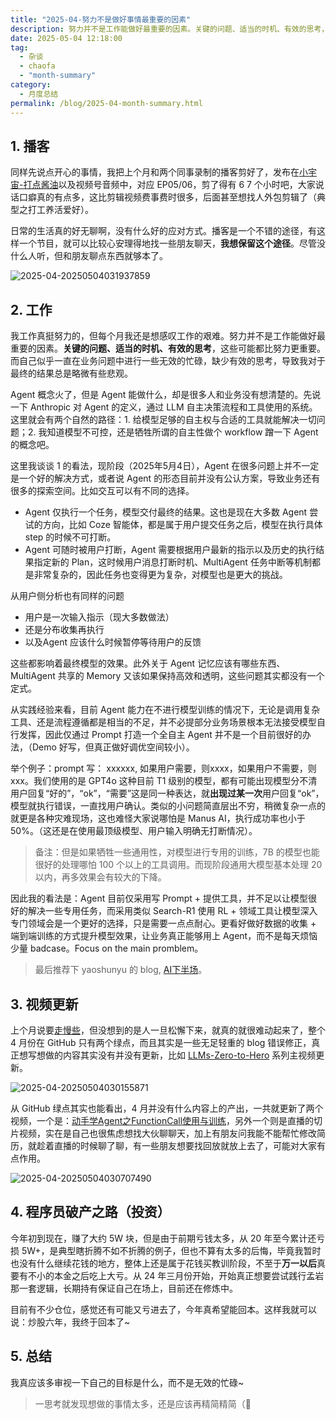 ```yaml
---
title: "2025-04-努力不是做好事情最重要的因素"
description: 努力并不是工作能做好最重要的因素。关键的问题、适当的时机、有效的思考，这些可能都比努力更重要，我真应该多审视一下自己的目标是什么，而不是无效的忙碌~ 
date: 2025-05-04 12:18:00
tag:
  - 杂谈
  - chaofa
  - "month-summary"
category:
  - 月度总结
permalink: /blog/2025-04-month-summary.html
---
```


## 1. 播客

同样先说点开心的事情，我把上个月和两个同事录制的播客剪好了，发布在[小宇宙-打点酱油](https://www.xiaoyuzhoufm.com/podcast/625a89560cab7e0abb960b6d)以及视频号音频中，对应 EP05/06，剪了得有 6 7 个小时吧，大家说话口癖真的有点多，这比剪辑视频费事费时很多，后面甚至想找人外包剪辑了（典型之打工养活爱好）。

日常的生活真的好无聊啊，没有什么好的应对方式。播客是一个不错的途径，有这样一个节目，就可以比较心安理得地找一些朋友聊天，**我想保留这个途径**。尽管没什么人听，但和朋友聊点东西就够本了。

![2025-04-20250504031937859](https://cfcdn.bruceyuan.com/blog/2025/2025-04-20250504031937859.webp)

## 2. 工作

我工作真挺努力的，但每个月我还是想感叹工作的艰难。努力并不是工作能做好最重要的因素。**关键的问题、适当的时机、有效的思考**，这些可能都比努力更重要。而自己似乎一直在业务问题中进行一些无效的忙碌，缺少有效的思考，导致我对于最终的结果总是略微有些悲观。

Agent 概念火了，但是 Agent 能做什么，却是很多人和业务没有想清楚的。先说一下 Anthropic 对 Agent 的定义，通过 LLM 自主决策流程和工具使用的系统。这里就会有两个自然的路径：1. 给模型足够的自主权与合适的工具就能解决一切问题；2. 我知道模型不可控，还是牺牲所谓的自主性做个 workflow 蹭一下 Agent 的概念吧。

这里我谈谈 1 的看法，现阶段（2025年5月4日），Agent 在很多问题上并不一定是一个好的解决方式，或者说 Agent 的形态目前并没有公认方案，导致业务还有很多的探索空间。比如交互可以有不同的选择。
- Agent 仅执行一个任务，模型交付最终的结果。这也是现在大多数 Agent 尝试的方向，比如 Coze 智能体，都是属于用户提交任务之后，模型在执行具体 step 的时候不可打断。
- Agent 可随时被用户打断，Agent 需要根据用户最新的指示以及历史的执行结果指定新的 Plan，这时候用户消息打断时机、MultiAgent 任务中断等机制都是非常复杂的，因此任务也变得更为复杂，对模型也是更大的挑战。

从用户侧分析也有同样的问题
- 用户是一次输入指示（现大多数做法）
- 还是分布收集再执行
- 以及Agent 应该什么时候暂停等待用户的反馈

这些都影响着最终模型的效果。此外关于 Agent 记忆应该有哪些东西、MultiAgent 共享的 Memory 又该如果保持高效和透明，这些问题其实都没有一个定式。

从实践经验来看，目前 Agent 能力在不进行模型训练的情况下，无论是调用复杂工具、还是流程遵循都是相当的不足，并不必提部分业务场景根本无法接受模型自行发挥，因此仅通过 Prompt 打造一个全自主 Agent 并不是一个目前很好的办法，（Demo 好写，但真正做好调优空间较小）。

举个例子：prompt 写： xxxxxx, 如果用户需要，则xxxx，如果用户不需要，则xxx。我们使用的是 GPT4o 这种目前 T1 级别的模型，都有可能出现模型分不清用户回复“好的”，“ok”，“需要”这是同一种表达，就**出现过某一次**用户回复“ok”，模型就执行错误，一直找用户确认。类似的小问题简直层出不穷，稍微复杂一点的就更是各种灾难现场，这也难怪大家说哪怕是 Manus AI，执行成功率也小于 50%。（这还是在使用最顶级模型、用户输入明确无打断情况）。

> 备注：但是如果牺牲一些通用性，对模型进行专用的训练，7B 的模型也能很好的处理哪怕 100 个以上的工具调用。而现阶段通用大模型基本处理 20以内，再多效果会有较大的下降。

因此我的看法是：Agent 目前仅采用写 Prompt + 提供工具，并不足以让模型很好的解决一些专用任务，而采用类似 Search-R1 使用 RL + 领域工具让模型深入专门领域会是一个更好的选择，只是需要一点点耐心。更看好做好数据的收集 + 端到端训练的方式提升模型效果，让业务真正能够用上 Agent，而不是每天烦恼少量 badcase。Focus on the main promblem。

> 最后推荐下 yaoshunyu 的 blog, [AI下半场](https://ysymyth.github.io/The-Second-Half/)。
## 3. 视频更新

上个月说要[走慢些](https://bruceyuan.com/blog/2025-03-month-summary.html)，但没想到的是人一旦松懈下来，就真的就很难动起来了，整个 4 月份在 GitHub 只有两个绿点，而且其实是一些无足轻重的 blog 错误修正，真正想写想做的内容其实没有并没有更新，比如 [LLMs-Zero-to-Hero](https://github.com/bbruceyuan/LLMs-Zero-to-Hero) 系列主视频更新。

![2025-04-20250504030155871](https://cfcdn.bruceyuan.com/blog/2025/2025-04-20250504030155871.webp)

从 GitHub 绿点其实也能看出，4 月并没有什么内容上的产出，一共就更新了两个视频，一个是：[动手学Agent之FunctionCall使用与训练](https://www.bilibili.com/video/BV1cqdPY8EzT/)，另外一个则是直播的切片视频，实在是自己也很焦虑想找大伙聊聊天，加上有朋友问我能不能帮忙修改简历，就趁着直播的时候聊了聊，有一些朋友想要找回放就放上去了，可能对大家有点作用。

![2025-04-20250504030707490](https://cfcdn.bruceyuan.com/blog/2025/2025-04-20250504030707490.webp)

## 4. 程序员破产之路（投资）

今年初到现在，赚了大约 5W 块，但是由于前期亏钱太多，从 20 年至今累计还亏损 5W+，是典型瞎折腾不如不折腾的例子，但也不算有太多的后悔，毕竟我暂时也没有什么继续花钱的地方，整体上还是属于花钱买教训阶段，不至于**万一以后**真要有不小的本金之后吃上大亏。从 24 年三月份开始，开始真正想要尝试践行孟岩那一套逻辑，长期持有保证自己在场上，目前还在修炼中。

目前有不少仓位，感觉还有可能又亏进去了，今年真希望能回本。这样我就可以说：炒股六年，我终于回本了~

## 5. 总结

我真应该多审视一下自己的目标是什么，而不是无效的忙碌~ 

> 一思考就发现想做的事情太多，还是应该再精简精简（🤣
